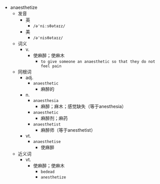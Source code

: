 - anaesthetize
  - 发音
    - 英
      - `/ə'niːsθətaɪz/`
    - 美
      - `/ə'nisθətaɪz/`
  - 词义
    - v.
      - 使麻醉；使麻木
        - `to give someone an anaesthetic so that they do not feel pain`
  - 同根词
    - adj.
      - `anaesthetic`
        - 麻醉的
    - n.
      - `anaesthesia`
        - 麻醉；麻木；感觉缺失（等于anesthesia）
      - `anaesthetic`
        - 麻醉剂；麻药
      - `anaesthetist`
        - 麻醉师（等于anesthetist）
    - vt.
      - `anaesthetise`
        - 使麻醉
  - 近义词
    - vt.
      - 使麻醉；使麻木
        - `bedead`
        - `anesthetize`
